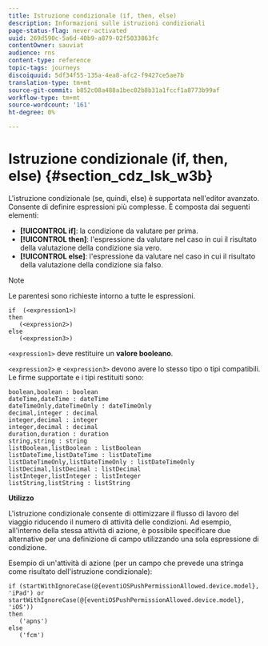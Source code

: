 ```yaml
---
title: Istruzione condizionale (if, then, else)
description: Informazioni sulle istruzioni condizionali
page-status-flag: never-activated
uuid: 269d590c-5a6d-40b9-a879-02f5033863fc
contentOwner: sauviat
audience: rns
content-type: reference
topic-tags: journeys
discoiquuid: 5df34f55-135a-4ea8-afc2-f9427ce5ae7b
translation-type: tm+mt
source-git-commit: b852c08a488a1bec02b8b31a1fccf1a8773b99af
workflow-type: tm+mt
source-wordcount: '161'
ht-degree: 0%

---
```



# Istruzione condizionale (if, then, else) {#section_cdz_lsk_w3b}

L&#39;istruzione condizionale (se, quindi, else) è supportata nell&#39;editor avanzato. Consente di definire espressioni più complesse. È composta dai seguenti elementi:

* **[!UICONTROL if]**: la condizione da valutare per prima.
* **[!UICONTROL then]**: l&#39;espressione da valutare nel caso in cui il risultato della valutazione della condizione sia vero.
* **[!UICONTROL else]**: l&#39;espressione da valutare nel caso in cui il risultato della valutazione della condizione sia falso.

>[!NOTE]
>
>Le parentesi sono richieste intorno a tutte le espressioni.

```
if  (<expression1>)
then
   (<expression2>)
else
   (<expression3>)
```

`<expression1>` deve restituire un **valore booleano**.

`<expression2>` e `<expression3>` devono avere lo stesso tipo o tipi compatibili. Le firme supportate e i tipi restituiti sono:

```
boolean,boolean : boolean
dateTime,dateTime : dateTime
dateTimeOnly,dateTimeOnly : dateTimeOnly
decimal,integer : decimal
integer,decimal : integer
integer,decimal : decimal
duration,duration : duration
string,string : string
listBoolean,listBoolean : listBoolean
listDateTime,listDateTime : listDateTime
listDateTimeOnly,listDateTimeOnly : listDateTimeOnly
listDecimal,listDecimal : listDecimal
listInteger,listInteger : listInteger
listString,listString : listString
```

**Utilizzo**

L&#39;istruzione condizionale consente di ottimizzare il flusso di lavoro del viaggio riducendo il numero di attività delle condizioni. Ad esempio, all&#39;interno della stessa attività di azione, è possibile specificare due alternative per una definizione di campo utilizzando una sola espressione di condizione.

Esempio di un&#39;attività di azione (per un campo che prevede una stringa come risultato dell&#39;istruzione condizionale):

```
if (startWithIgnoreCase(@{eventiOSPushPermissionAllowed.device.model}, 'iPad') or startWithIgnoreCase(@{eventiOSPushPermissionAllowed.device.model}, 'iOS'))
then
   ('apns')
else
   ('fcm')
```
